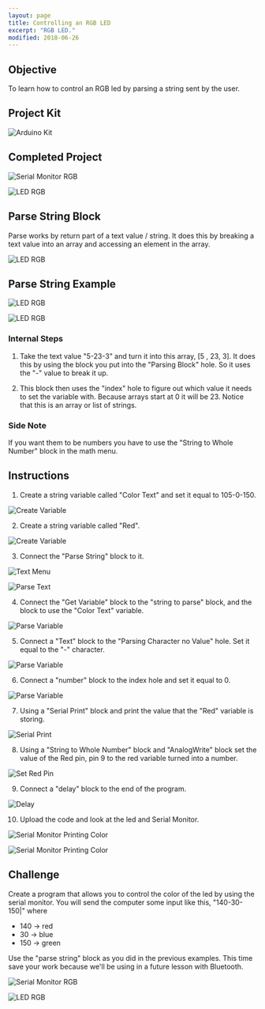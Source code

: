 ```yaml
---
layout: page
title: Controlling an RGB LED 
excerpt: "RGB LED."
modified: 2018-06-26
---
```


## Objective

To learn how to control an RGB led by parsing a string sent by the user.

## Project Kit

![Arduino Kit](/images/arduino-block/rgb-led/kit.jpg) 

## Completed Project

![Serial Monitor RGB](/images/arduino-block/rgb-led-control/challenge-serial-monitor.png)

![LED RGB](/images/arduino-block/rgb-led-control/challenge-led.jpg)

## Parse String Block

Parse works by return part of a text value / string.  It does this by breaking a text value into an array and accessing an element in the array.

![LED RGB](/images/arduino-block/rgb-led-control/parse-text-block.png)

## Parse String Example

![LED RGB](/images/arduino-block/rgb-led-control/parse-string-block-example.png)

![LED RGB](/images/arduino-block/rgb-led-control/parse-string-block-debug.png)

### Internal Steps

1) Take the text value "5-23-3" and turn it into this array, [5 , 23, 3].  It does this by using the block you put into the "Parsing Block" hole.  So it uses the "-" value to break it up.

2) This block then uses the "index" hole to figure out which value it needs to set the variable with.  Because arrays start at 0 it will be 23.  Notice that this is an array or list of strings.  

### Side Note

If you want them to be numbers you have to use the "String to Whole Number" block in the math menu.  

## Instructions

1) Create a string variable called "Color Text" and set it equal to 105-0-150.

![Create Variable](/images/arduino-block/rgb-led-control/create_variable_to_parse.png)

2) Create a string variable called "Red".

![Create Variable](/images/arduino-block/rgb-led-control/create_red_variable.png)

3) Connect the "Parse String" block to it.  

![Text Menu](/images/arduino-block/rgb-led-control/text_menu_parse_text.png)

![Parse Text](/images/arduino-block/rgb-led-control/parse_text_block.png)


4) Connect the "Get Variable" block to the "string to parse" block, and the block to use the "Color Text" variable.
 
 ![Parse Variable](/images/arduino-block/rgb-led-control/parsing_variable_part_1.png)

5) Connect a "Text" block to the "Parsing Character no Value" hole.  Set it equal to the "-" character.

 ![Parse Variable](/images/arduino-block/rgb-led-control/parse_variable_part_2.png)

6) Connect a "number" block to the index hole and set it equal to 0.

 ![Parse Variable](/images/arduino-block/rgb-led-control/parse_variable_part_3.png)

7) Using a "Serial Print" block and print the value that the "Red" variable is storing.

 ![Serial Print](/images/arduino-block/rgb-led-control/serial_print.png)

8) Using a "String to Whole Number" block and "AnalogWrite" block set the value of the Red pin, pin 9 to the red variable turned into a number.

 ![Set Red Pin](/images/arduino-block/rgb-led-control/set_red_pin.png)

9) Connect a "delay" block to the end of the program.

 ![Delay](/images/arduino-block/rgb-led-control/delay.png)

10) Upload the code and look at the led and Serial Monitor.

 ![Serial Monitor Printing Color](/images/arduino-block/rgb-led-control/serial_monitor_colors.png)

 ![Serial Monitor Printing Color](/images/arduino-block/rgb-led-control/parse_string_rgb_led_red.jpg)


## Challenge

Create a program that allows you to control the color of the led by using the serial monitor.  You will send the computer some input like this, "140-30-150\|" where

- 140 -> red
- 30 -> blue
- 150 -> green
   
 Use the "parse string" block as you did in the previous examples.  This time save your work because we'll be using in a future lesson with Bluetooth.

![Serial Monitor RGB](/images/arduino-block/rgb-led-control/challenge-serial-monitor.png)

![LED RGB](/images/arduino-block/rgb-led-control/challenge-led.jpg)
